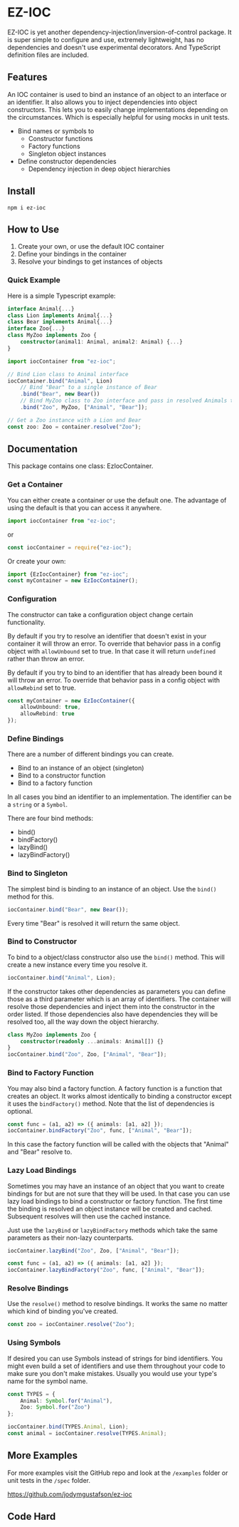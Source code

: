 # EZ-IOC

EZ-IOC is yet another dependency-injection/inversion-of-control package. It is super simple to configure and use, extremely lightweight, has no dependencies and doesn't use experimental decorators. And TypeScript definition files are included.

## Features

An IOC container is used to bind an instance of an object to an interface or an identifier. It also allows you to inject dependencies into object constructors. This lets you to easily change implementations depending on the circumstances. Which is especially helpful for using mocks in unit tests.

- Bind names or symbols to
  - Constructor functions
  - Factory functions
  - Singleton object instances
- Define constructor dependencies
  - Dependency injection in deep object hierarchies

## Install

`npm i ez-ioc`

## How to Use

1. Create your own, or use the default IOC container
2. Define your bindings in the container
3. Resolve your bindings to get instances of objects

### Quick Example

Here is a simple Typescript example:

```typescript
interface Animal{...}
class Lion implements Animal{...}
class Bear implements Animal{...}
interface Zoo{...}
class MyZoo implements Zoo {
    constructor(animal1: Animal, animal2: Animal) {...}
}

import iocContainer from "ez-ioc";

// Bind Lion class to Animal interface
iocContainer.bind("Animal", Lion)
    // Bind "Bear" to a single instance of Bear
    .bind("Bear", new Bear())
    // Bind MyZoo class to Zoo interface and pass in resolved Animals to the constructor
    .bind("Zoo", MyZoo, ["Animal", "Bear"]);

// Get a Zoo instance with a Lion and Bear
const zoo: Zoo = container.resolve("Zoo");
```

## Documentation

This package contains one class: EzIocContainer.

### Get a Container

You can either create a container or use the default one. The advantage of using the default is that you can access it anywhere.

```typescript
import iocContainer from "ez-ioc";
```

or

```typescript
const iocContainer = require("ez-ioc");
```

Or create your own:

```typescript
import {EzIocContainer} from "ez-ioc";
const myContainer = new EzIocContainer();
```

### Configuration

The constructor can take a configuration object change certain functionality.

By default if you try to resolve an identifier that doesn't exist in your container it will throw an error. To override that behavior pass in a config object with `allowUnbound` set to true. In that case it will return `undefined` rather than throw an error.

By default if you try to bind to an identifier that has already been bound it will throw an error. To override that behavior pass in a config object with `allowRebind` set to true.

```typescript
const myContainer = new EzIocContainer({
    allowUnbound: true,
    allowRebind: true    
});
```

### Define Bindings

There are a number of different bindings you can create.

- Bind to an instance of an object (singleton)
- Bind to a constructor function
- Bind to a factory function

In all cases you bind an identifier to an implementation. The identifier can be a `string` or a `Symbol`.

There are four bind methods:
- bind()
- bindFactory()
- lazyBind()
- lazyBindFactory()

### Bind to Singleton

The simplest bind is binding to an instance of an object. Use the `bind()` method for this.

```typescript
iocContainer.bind("Bear", new Bear());
```

Every time "Bear" is resolved it will return the same object.

### Bind to Constructor

To bind to a object/class constructor also use the `bind()` method. This will create a new instance every time you resolve it.

```typescript
iocContainer.bind("Animal", Lion);
```

If the constructor takes other dependencies as parameters you can define those as a third parameter which is an array of identifiers. The container will resolve those dependencies and inject them into the constructor in the order listed. If those dependencies also have dependencies they will be resolved too, all the way down the object hierarchy.

```typescript
class MyZoo implements Zoo {
    constructor(readonly ...animals: Animal[]) {}
}
iocContainer.bind("Zoo", Zoo, ["Animal", "Bear"]);
```

### Bind to Factory Function

You may also bind a factory function. A factory function is a function that creates an object. It works almost identically to binding a constructor except it uses the `bindFactory()` method. Note that the list of dependencies is optional.

```typescript
const func = (a1, a2) => ({ animals: [a1, a2] });
iocContainer.bindFactory("Zoo", func, ["Animal", "Bear"]);
```

In this case the factory function will be called with the objects that "Animal" and "Bear" resolve to.

### Lazy Load Bindings

Sometimes you may have an instance of an object that you want to create bindings for but are not sure that they will be used. In that case you can use lazy load bindings to bind a constructor or factory function. The first time the binding is resolved an object instance will be created and cached. Subsequent resolves will then use the cached instance.

Just use the `lazyBind` or `lazyBindFactory` methods which take the same parameters as their non-lazy counterparts.

```typescript
iocContainer.lazyBind("Zoo", Zoo, ["Animal", "Bear"]);

const func = (a1, a2) => ({ animals: [a1, a2] });
iocContainer.lazyBindFactory("Zoo", func, ["Animal", "Bear"]);
```

### Resolve Bindings

Use the `resolve()` method to resolve bindings. It works the same no matter which kind of binding you've created.

```typescript
const zoo = iocContainer.resolve("Zoo");
```

### Using Symbols

If desired you can use Symbols instead of strings for bind identifiers. You might even build a set of identifiers and use them throughout your code to make sure you don't make mistakes. Usually you would use your type's name for the symbol name.

```typescript
const TYPES = {
    Animal: Symbol.for("Animal"),
    Zoo: Symbol.for("Zoo")
};

iocContainer.bind(TYPES.Animal, Lion);
const animal = iocContainer.resolve(TYPES.Animal);
```

## More Examples

For more examples visit the GitHub repo and look at the `/examples` folder or unit tests in the `/spec` folder.

https://github.com/jodymgustafson/ez-ioc

## Code Hard